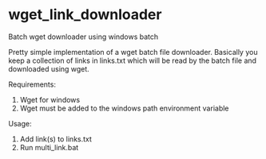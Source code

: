 # wget_link_downloader
Batch wget downloader using windows batch

Pretty simple implementation of a wget batch file downloader.  Basically you keep a collection of links in links.txt which will be read by the batch file and downloaded using wget.

Requirements:
  1. Wget for windows
  2. Wget must be added to the windows path environment variable
  
Usage:
  1. Add link(s) to links.txt
  2. Run multi_link.bat
